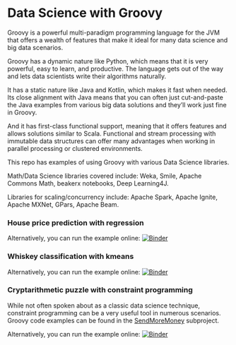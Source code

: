 # Data Science with Groovy

Groovy is a powerful multi-paradigm programming language for the JVM that offers a wealth of features that make it ideal for many data science and big data scenarios.

Groovy has a dynamic nature like Python, which means that it is very powerful, easy to learn, and productive. The language gets out of the way and lets data scientists write their algorithms naturally.

It has a static nature like Java and Kotlin, which makes it fast when needed. Its close alignment with Java means that you can often just cut-and-paste the Java examples from various big data solutions and they’ll work just fine in Groovy.

And it has first-class functional support, meaning that it offers features and allows solutions similar to Scala. Functional and stream processing with immutable data structures can offer many advantages when working in parallel processing or clustered environments.

This repo has examples of using Groovy with various Data Science libraries.

Math/Data Science libraries covered include:
Weka, Smile, Apache Commons Math, beakerx notebooks, Deep Learning4J.

Libraries for scaling/concurrency include:
Apache Spark, Apache Ignite, Apache MXNet, GPars, Apache Beam.

### House price prediction with regression

Alternatively, you can run the example online: [![Binder](https://mybinder.org/badge_logo.svg)](https://mybinder.org/v2/gh/paulk-asert/groovy-data-science/master?filepath=subprojects%2FHousePrices%2Fsrc%2Fmain%2Fnotebook%2FHousePrices.ipynb)

### Whiskey classification with kmeans

Alternatively, you can run the example online: [![Binder](https://mybinder.org/badge_logo.svg)](https://mybinder.org/v2/gh/paulk-asert/groovy-data-science/master?filepath=subprojects%2FWhiskey%2Fsrc%2Fmain%2Fnotebook%2FWhiskey.ipynb)

### Cryptarithmetic puzzle with constraint programming

While not often spoken about as a classic data science technique,
constraint programming can be a very useful tool in numerous scenarios.
Groovy code examples can be found in the [SendMoreMoney](subprojects/SendMoreMoney/src/main/groovy) subproject.

Alternatively, you can run the example online: [![Binder](https://mybinder.org/badge_logo.svg)](https://mybinder.org/v2/gh/paulk-asert/groovy-data-science/master?filepath=subprojects%2FSendMoreMoney%2Fsrc%2Fmain%2Fnotebook%2FSendMoreMoney.ipynb)

